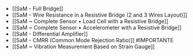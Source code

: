 - [[SaM - Full Bridge]]
- [[SaM - Wire Resistance in a Resistive Bridge (2 and 3 Wires Layout)]]
- [[SaM ~ Complete Sensor • Load Cell with a Resistive Bridge]]
- [[SaM ~ Complete Sensor • Accelerometer with a Resistive Bridge]]
- [[SaM - Differential Amplifier]]
- [[SaM - CMRR (Common Mode Rejection Ratio)]] #IMPORTANTE 
- [[SaM ~ Vibration Measurement Based on Strain Gauge]]
